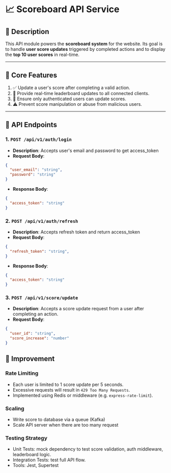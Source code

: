 # 📈 Scoreboard API Service

## 🧩 Description

This API module powers the **scoreboard system** for the website. Its goal is to handle **user score updates** triggered by completed actions and to display the **top 10 user scores** in real-time.

---

## 🔧 Core Features

1. ✅ Update a user's score after completing a valid action.
2. 📡 Provide real-time leaderboard updates to all connected clients.
3. 🔐 Ensure only authenticated users can update scores.
4. ⚠️ Prevent score manipulation or abuse from malicious users.

---

## 🔗 API Endpoints

### 1. `POST /api/v1/auth/login`

- **Description**: Accepts user's email and password to get access_token
- **Request Body**:

```json
{
  "user_email": "string",
  "password": "string"
}
```

- **Response Body**:

```json
{
  "access_token": "string"
}
```

### 2. `POST /api/v1/auth/refresh`

- **Description**: Accepts refresh token and return access_token
- **Request Body**:

```json
{
  "refresh_token": "string",
}
```
- **Response Body**:

```json
{
  "access_token": "string"
}
```

### 3. `POST /api/v1/score/update`

- **Description**: Accepts a score update request from a user after completing an action.
- **Request Body**:

```json
{
  "user_id": "string",
  "score_increase": "number"
}
```

## 🚀 Improvement


###  Rate Limiting
- Each user is limited to 1 score update per 5 seconds.
- Excessive requests will result in `429 Too Many Requests`.
- Implemented using Redis or middleware (e.g. `express-rate-limit`).


###  Scaling
- Write score to database via a queue (Kafka)
- Scale API server when there are too many request

###  Testing Strategy
- Unit Tests: mock dependency to test score validation, auth middleware, leaderboard logic.
- Integration Tests: test full API flow.
- Tools: Jest, Supertest


